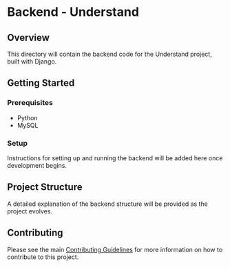 # Backend - Understand
## Overview

This directory will contain the backend code for the Understand project, built with Django.

## Getting Started
### Prerequisites
- Python
- MySQL

### Setup

Instructions for setting up and running the backend will be added here once development begins.

## Project Structure

A detailed explanation of the backend structure will be provided as the project evolves.

## Contributing

Please see the main [Contributing Guidelines](../../README.md) for more information on how to contribute to this project.
